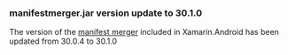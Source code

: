 ### manifestmerger.jar version update to 30.1.0

The version of the [manifest merger][0] included in Xamarin.Android
has been updated from 30.0.4 to 30.1.0

[0]: https://developer.android.com/studio/build/manifest-merge.html
